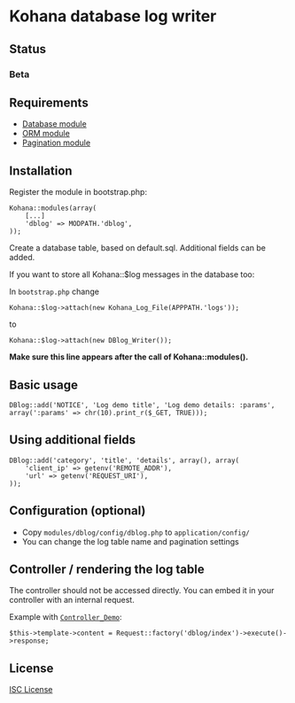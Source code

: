 # Kohana database log writer

## Status

### Beta

## Requirements

-	[Database module](http://github.com/kohana/database)
-	[ORM module](http://github.com/kohana/orm)
-	[Pagination module](http://github.com/kohana/pagination)

## Installation

Register the module in bootstrap.php:

	Kohana::modules(array(
		[...]
		'dblog' => MODPATH.'dblog',
	));

Create a database table, based on default.sql. Additional fields can be added.

If you want to store all Kohana::$log messages in the database too:

In `bootstrap.php` change

	Kohana::$log->attach(new Kohana_Log_File(APPPATH.'logs'));

to

	Kohana::$log->attach(new DBlog_Writer());

**Make sure this line appears after the call of Kohana::modules().**

## Basic usage

	DBlog::add('NOTICE', 'Log demo title', 'Log demo details: :params', array(':params' => chr(10).print_r($_GET, TRUE)));

## Using additional fields

	DBlog::add('category', 'title', 'details', array(), array(
		'client_ip' => getenv('REMOTE_ADDR'),
		'url' => getenv('REQUEST_URI'),
	));

## Configuration (optional)

-	Copy `modules/dblog/config/dblog.php` to `application/config/`
-	You can change the log table name and pagination settings

## Controller / rendering the log table

The controller should not be accessed directly. You can embed it in your controller with an internal request.

Example with [`Controller_Demo`](http://kerkness.ca/wiki/doku.php?id=template-site:extending_the_template_controller):

	$this->template->content = Request::factory('dblog/index')->execute()->response;

## License

[ISC License](http://opensource.org/licenses/isc-license.txt)
